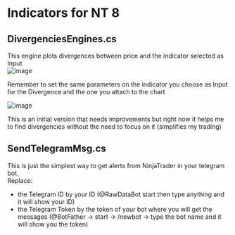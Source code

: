 # Indicators for NT 8

## DivergenciesEngines.cs
This engine plots divergences between price and the indicator selected as Input\
![image](https://user-images.githubusercontent.com/69223009/134590240-b7a54c69-cb1a-44ec-a4b5-e53d716f7755.png)

Remember to set the same parameters on the indicator you choose as Input for the Divergence and the one you attach to the chart

![image](https://user-images.githubusercontent.com/69223009/134590893-2ed9b370-3261-4406-b000-f6e763c346af.png)

This is an initial version that needs improvements but right now it helps me to find divergencies without the need to focus on it (simplifies my trading)

## SendTelegramMsg.cs
This is just the simplest way to get alerts from NinjaTrader in your telegram bot.\
Replace: 
* the Telegram ID by your ID  (@RawDataBot start then type anything and it will show your ID)
* the Telegram Token by the token of your bot where you will get the messages (@BotFather -> start -> /newbot -> type the bot name and it will show you the token)
